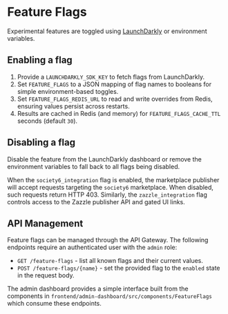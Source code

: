 # Feature Flags

Experimental features are toggled using [LaunchDarkly](https://launchdarkly.com/) or environment variables.

## Enabling a flag

1. Provide a `LAUNCHDARKLY_SDK_KEY` to fetch flags from LaunchDarkly.
2. Set `FEATURE_FLAGS` to a JSON mapping of flag names to booleans for simple environment-based toggles.
3. Set `FEATURE_FLAGS_REDIS_URL` to read and write overrides from Redis, ensuring values persist across restarts.
4. Results are cached in Redis (and memory) for `FEATURE_FLAGS_CACHE_TTL` seconds (default `30`).

## Disabling a flag

Disable the feature from the LaunchDarkly dashboard or remove the environment
variables to fall back to all flags being disabled.

When the `society6_integration` flag is enabled, the marketplace publisher will
accept requests targeting the `society6` marketplace. When disabled, such
requests return HTTP 403.
Similarly, the `zazzle_integration` flag controls access to the Zazzle publisher
API and gated UI links.

## API Management

Feature flags can be managed through the API Gateway. The following endpoints
require an authenticated user with the `admin` role:

- `GET /feature-flags` - list all known flags and their current values.
- `POST /feature-flags/{name}` - set the provided flag to the `enabled`
  state in the request body.

The admin dashboard provides a simple interface built from the components in
`frontend/admin-dashboard/src/components/FeatureFlags` which consume these
endpoints.
